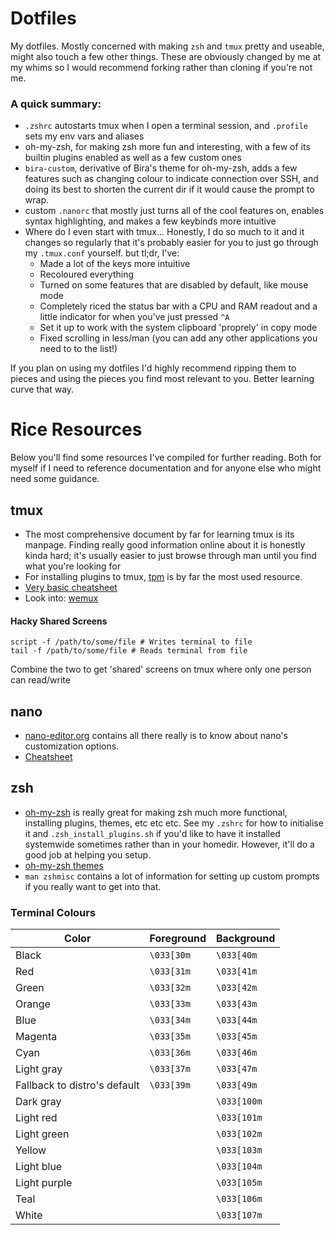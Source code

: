 # Dotfiles
My dotfiles. Mostly concerned with making `zsh` and `tmux` pretty and useable, might also touch a few other things. These are obviously changed by me at my whims so I would recommend forking rather than cloning if you're not me.

### A quick summary:
* `.zshrc` autostarts tmux when I open a terminal session, and `.profile` sets my env vars and aliases
* oh-my-zsh, for making zsh more fun and interesting, with a few of its builtin plugins enabled as well as a few custom ones
* `bira-custom`, derivative of Bira's theme for oh-my-zsh, adds a few features such as changing colour to indicate connection over SSH, and doing its best to shorten the current dir if it would cause the prompt to wrap.
* custom `.nanorc` that mostly just turns all of the cool features on, enables syntax highlighting, and makes a few keybinds more intuitive
* Where do I even start with tmux... Honestly, I do so much to it and it changes so regularly that it's probably easier for you to just go through my `.tmux.conf` yourself. but tl;dr, I've:
	* Made a lot of the keys more intuitive
	* Recoloured everything
	* Turned on some features that are disabled by default, like mouse mode
	* Completely riced the status bar with a CPU and RAM readout and a little indicator for when you've just pressed `^A`
	* Set it up to work with the system clipboard 'proprely' in copy mode
	* Fixed scrolling in less/man (you can add any other applications you need to to the list!)

If you plan on using my dotfiles I'd highly recommend ripping them to pieces and using the pieces you find most relevant to you. Better learning curve that way.

# Rice Resources
Below you'll find some resources I've compiled for further reading. Both for myself if I need to reference documentation and for anyone else who might need some guidance.
## tmux
* The most comprehensive document by far for learning tmux is its manpage. Finding really good information online about it is honestly kinda hard; it's usually easier to just browse through man until you find what you're looking for
* For installing plugins to tmux, [tpm](https://github.com/tmux-plugins/tpm) is by far the most used resource.
* [Very basic cheatsheet](https://tmuxcheatsheet.com/)
* Look into: [wemux](https://github.com/zolrath/wemux)
#### Hacky Shared Screens
```
script -f /path/to/some/file # Writes terminal to file
tail -f /path/to/some/file # Reads terminal from file
```
Combine the two to get 'shared' screens on tmux where only one person can read/write
## nano
* [nano-editor.org](https://www.nano-editor.org/) contains all there really is to know about nano's customization options.
* [Cheatsheet](https://www.nano-editor.org/dist/latest/nanorc.5.html)
## zsh
* [oh-my-zsh](https://github.com/ohmyzsh/ohmyzsh) is really great for making zsh much more functional, installing plugins, themes, etc etc etc. See my `.zshrc` for how to initialise it and `.zsh_install_plugins.sh` if you'd like to have it installed systemwide sometimes rather than in your homedir. However, it'll do a good job at helping you setup.
* [oh-my-zsh themes](https://github.com/ohmyzsh/ohmyzsh/wiki/Themes)
* `man zshmisc` contains a lot of information for setting up custom prompts if you really want to get into that.
### Terminal Colours
| Color                        | Foreground | Background  |
|  --------------------------- | ---------- |------------ |
| Black                        | `\033[30m` | `\033[40m`  |
| Red                          | `\033[31m` | `\033[41m`  |
| Green                        | `\033[32m` | `\033[42m`  |
| Orange                       | `\033[33m` | `\033[43m`  |
| Blue                         | `\033[34m` | `\033[44m`  |
| Magenta                      | `\033[35m` | `\033[45m`  |
| Cyan                         | `\033[36m` | `\033[46m`  |
| Light gray                   | `\033[37m` | `\033[47m`  |
| Fallback to distro's default | `\033[39m` | `\033[49m`  |
| Dark gray                    |           	| `\033[100m` |
| Light red                    |           	| `\033[101m` |
| Light green 	               |            | `\033[102m` |
| Yellow                       |          	| `\033[103m` |
| Light blue 	                 |            | `\033[104m` |
| Light purple                 |          	| `\033[105m` |
| Teal                         |          	| `\033[106m` |
| White                        |          	| `\033[107m` |
